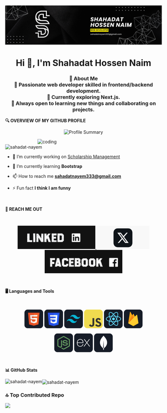 ![logo](https://github.com/sahadat-nayem/Shahadat-Hossen-Naim/blob/main/Black%20and%20Yellow%20Web%20Developer%20LinkedIn%20Banner.png)
<h1 align="center">Hi 👋, I'm Shahadat Hossen Naim</h1>
<h3 align="center">📌 About Me </br> 🚀 Passionate web developer skilled in frontend/backend development. </br> 🎯 Currently exploring Next.js. </br> 🌱 Always open to learning new things and collaborating on projects.</h3>

 **🔍 OVERVIEW OF MY GITHUB PROFILE**





<p align="center">
  <img src="https://github-profile-summary-cards.vercel.app/api/cards/profile-details?username=sahadat-nayem&theme=github_dark" alt="Profile Summary"/>
</p>

<img align="right" alt="coding" width="400" src="https://i.ibb.co.com/zWyf3FLK/68747470733a2f2f6d69726f2e6d656469756d2e636f6d2f6d61782f313336302f302a37513379765349765f7430696f4a2d.gif">

<p align="left"> <img src="https://komarev.com/ghpvc/?username=sahadat-nayem&label=Profile%20views&color=0e75b6&style=flat" alt="sahadat-nayem" /> </p>

- 🔭 I’m currently working on [Scholarship Management](https://scholarship-management-d3f24.web.app/)

- 🌱 I’m currently learning **Bootstrap**

- 📫 How to reach me **sahadatnayem333@gmail.com**

- ⚡ Fun fact **I think I am funny**
<br/>

**📲 REACH ME OUT**

<br />

<p align="center">
  <a href="">
    <img height="75" src="https://github.com/sahadat-nayem/sahadat-nayem/blob/main/images/linked%20in-01.png">
  </a>
  <a href="">
    <img height="75" src="https://github.com/sahadat-nayem/sahadat-nayem/blob/main/images/x-logo.png">
  </a>
  <a href="https://www.facebook.com/shnayem.nayem.1">
    <img height="75" src="https://github.com/sahadat-nayem/sahadat-nayem/blob/main/images/facebook.jpg">
  </a>
</p>

<br />

**🖥️ Languages and Tools**

<br>
<p align="center">
<img src="https://github.com/sahadat-nayem/sahadat-nayem/blob/main/images/HTML.png"/>
<img src="https://github.com/sahadat-nayem/sahadat-nayem/blob/main/images/css.png"/>
<img src="https://github.com/sahadat-nayem/sahadat-nayem/blob/main/images/tailwind.png"/>
<img src="https://github.com/sahadat-nayem/sahadat-nayem/blob/main/images/JavaScript.png"/>
<img src="https://github.com/sahadat-nayem/sahadat-nayem/blob/main/images/react.png"/>
<img src="https://github.com/sahadat-nayem/sahadat-nayem/blob/main/images/firebase.png"/>
</p>

<p align="center">
<img src="https://github.com/sahadat-nayem/sahadat-nayem/blob/main/images/node.png"/>
<img src="https://github.com/sahadat-nayem/sahadat-nayem/blob/main/images/express.png"/>
<img src="https://github.com/sahadat-nayem/sahadat-nayem/blob/main/images/mongo.png"/>
</p><br/>

**📊 GitHub Stats**

<p><img align="left" src="https://github-readme-stats.vercel.app/api/top-langs?username=sahadat-nayem&show_icons=true&locale=en&layout=compact" alt="sahadat-nayem" /></p>



<p><img align="center" src="https://github-readme-streak-stats.herokuapp.com/?user=sahadat-nayem&" alt="sahadat-nayem" /></p>



### 🔝 Top Contributed Repo
![](https://github-contributor-stats.vercel.app/api?username=sahadat-nayem&limit=5&theme=dark&combine_all_yearly_contributions=true)
